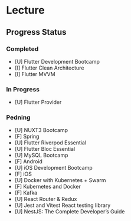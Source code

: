 # Lecture

## Progress Status

### Completed

- [U] Flutter Development Bootcamp
- [I] Flutter Clean Architecture
- [I] Flutter MVVM

### In Progress

- [U] Flutter Provider

### Pedning

- [U] NUXT3 Bootcamp
- [F] Spring
- [U] Flutter Riverpod Essential
- [U] Flutter Bloc Essential
- [U] MySQL Bootcamp
- [F] Android
- [U] iOS Development Bootcamp
- [F] iOS
- [U] Docker with Kubernetes + Swarm
- [F] Kubernetes and Docker
- [F] Kafka
- [U] React Router & Redux
- [U] Jest and Vitest React testing library
- [U] NestJS: The Complete Developer’s Guide
